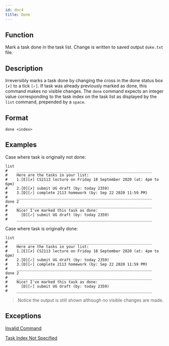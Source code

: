 ```yaml
---
id: doc4
title: Done
---
```


## Function

Mark a task done in the task list. Change is written to saved output `duke.txt` file. 

## Description

Irreversibly marks a task done by changing the cross in the done status box `[✗]` to a tick `[✓]`. If task was
 already previously marked as done, this command makes no visible changes. The `done` command expects an integer value
  corresponding to the task index on the task list as displayed by the `list` command, prepended by a `space`.
  
## Format

```
done <index>
```

## Examples

Case where task is originally not done:

```
list
#    ____________________________________________________________
#    Here are the tasks in your list:
#    1.[E][✗] CS2113 lecture on Friday 18 September 2020 (at: 4pm to 6pm)
#    2.[D][✗] submit UG draft (by: today 2359)
#    3.[D][✓] complete 2113 homework (by: Sep 22 2020 11:59 PM)
#    ____________________________________________________________
done 2
#    ____________________________________________________________
#    Nice! I've marked this task as done:
#      [D][✓] submit UG draft (by: today 2359)
#    ____________________________________________________________
```

Case where task is originally done:

```
list
#    ____________________________________________________________
#    Here are the tasks in your list:
#    1.[E][✗] CS2113 lecture on Friday 18 September 2020 (at: 4pm to 6pm)
#    2.[D][✓] submit UG draft (by: today 2359)
#    3.[D][✓] complete 2113 homework (by: Sep 22 2020 11:59 PM)
#    ____________________________________________________________
done 2
#    ____________________________________________________________
#    Nice! I've marked this task as done:
#      [D][✓] submit UG draft (by: today 2359)
#    ____________________________________________________________
```

> Notice the output is still shown although no visible changes are made.

## Exceptions

[Invalid Command](doc8.md)

[Task Index Not Specified](doc10.md)